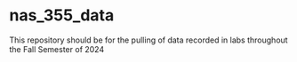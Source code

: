 # nas_355_data
This repository should be for the pulling of data recorded in labs throughout the Fall Semester of 2024
